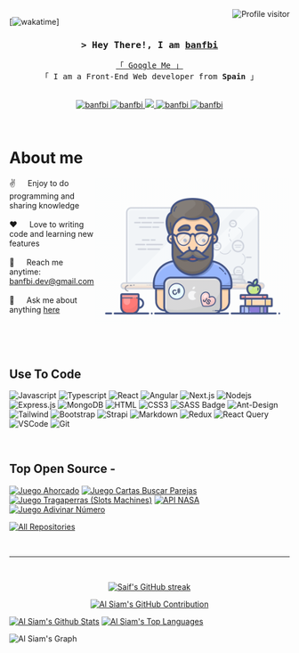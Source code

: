 <!--
<h2 align="center">
  Welcome to banfbi World!
  <img src="https://media.giphy.com/media/hvRJCLFzcasrR4ia7z/giphy.gif" width="28">
</h2>
-->

<!--
<p align="center">
  <a href="https://github.com/banfbi"><img src="https://readme-typing-svg.herokuapp.com/?lines=Self%20Taught%20Programmer;Front%20End%20Developer;1.5%2B%20years%20of%20coding%20experience;Always%20learning%20new%20things&center=true&width=380&height=45"></a>
</p>

 -->

<a href="https://komarev.com/ghpvc/?username=banfbi">
  <img align="right" src="https://komarev.com/ghpvc/?username=banfbi&label=Visitors&color=0e75b6&style=flat" alt="Profile visitor" />
</a>


[![wakatime]([https://wakatime.com/badge/user/banfbi])]

<!-- Intro  -->
<h3 align="center">
        <samp>&gt; Hey There!, I am
                <b><a target="_blank" href="https://github.com/banfbi">banfbi</a></b>
        </samp>
</h3>


<p align="center"> 
  <samp>
    <a href="https://www.google.com/search?q=banfbi">「 Google Me 」</a>
    <br>
    「 I am a Front-End Web developer from <b>Spain</b> 」
    <br>
    <br>
  </samp>
</p>

<p align="center">
 <a href="https://banfbi.com" target="blank">
  <img src="https://img.shields.io/badge/Website-DC143C?style=for-the-badge&logo=medium&logoColor=white" alt="banfbi" />
 </a>
 <a href="https://linkedin.com/in/banfbi" target="_blank">
  <img src="https://img.shields.io/badge/LinkedIn-0077B5?style=for-the-badge&logo=linkedin&logoColor=white" alt="banfbi"/>
 </a>
 <!-- <a href="https://dev.to/banfbi" target="_blank">
  <img src="https://img.shields.io/badge/dev.to-0A0A0A?style=for-the-badge&logo=dev.to&logoColor=white" alt="banfbi" />
 </a> -->
 <a href="https://twitter.com/_banfbi" target="_blank">
  <img src="https://img.shields.io/badge/Twitter-1DA1F2?style=for-the-badge&logo=twitter&logoColor=white" />
 </a>
 <a href="https://instagram.com/_banfbi" target="_blank">
  <img src="https://img.shields.io/badge/Instagram-fe4164?style=for-the-badge&logo=instagram&logoColor=white" alt="banfbi" />
 </a> 
 <a href="https://facebook.com/banfbi.dev" target="_blank">
  <img src="https://img.shields.io/badge/Facebook-20BEFF?&style=for-the-badge&logo=facebook&logoColor=white" alt="banfbi"  />
  </a> 
</p>
<br />

<!-- About Section -->
 # About me
 
<p>
 <img align="right" width="350" src="programmer.gif" alt="Coding gif" />
  
 ✌️ &emsp; Enjoy to do programming and sharing knowledge <br/><br/>
 ❤️ &emsp; Love to writing code and learning new features<br/><br/>
 📧 &emsp; Reach me anytime: banfbi.dev@gmail.com<br/><br/>
 💬 &emsp; Ask me about anything [here](https://github.com/banfbi/banfbi/issues)

</p>

<br/>
<br/>
<br/>

## Use To Code

![Javascript](https://img.shields.io/badge/Javascript-F0DB4F?style=for-the-badge&labelColor=black&logo=javascript&logoColor=F0DB4F)
![Typescript](https://img.shields.io/badge/Typescript-007acc?style=for-the-badge&labelColor=black&logo=typescript&logoColor=007acc)
![React](https://img.shields.io/badge/-React-61DBFB?style=for-the-badge&labelColor=black&logo=react&logoColor=61DBFB)
![Angular](https://img.shields.io/badge/angular-%23DD0031.svg?style=for-the-badge&logo=angular&logoColor=white)
![Next.js](https://img.shields.io/badge/next.js-000000?style=for-the-badge&logo=nextdotjs&logoColor=white)
![Nodejs](https://img.shields.io/badge/Nodejs-3C873A?style=for-the-badge&labelColor=black&logo=node.js&logoColor=3C873A)
![Express.js](https://img.shields.io/badge/Express.js-000000?style=for-the-badge&logo=express&logoColor=white)
![MongoDB](https://img.shields.io/badge/MongoDB-4EA94B?style=for-the-badge&logo=mongodb&logoColor=white)
![HTML](https://img.shields.io/badge/HTML5-E34F26?style=for-the-badge&logo=html5&logoColor=white)
![CSS3](https://img.shields.io/badge/CSS3-1572B6?style=for-the-badge&logo=css3&logoColor=white)
![SASS Badge](https://img.shields.io/badge/Sass-CC6699?style=for-the-badge&logo=sass&logoColor=white)
![Ant-Design](https://img.shields.io/badge/AntDesign-0170FE?style=for-the-badge&logo=antdesign&logoColor=white)
![Tailwind](https://img.shields.io/badge/Tailwind_CSS-092749?style=for-the-badge&logo=tailwindcss&logoColor=06B6D4&labelColor=000000)
![Bootstrap](https://img.shields.io/badge/Bootstrap-563D7C?style=for-the-badge&logo=bootstrap&logoColor=white)
![Strapi](https://img.shields.io/badge/strapi-2E7EEA?style=for-the-badge&logo=strapi&logoColor=white)
![Markdown](https://img.shields.io/badge/Markdown-000000?style=for-the-badge&logo=markdown&logoColor=white)
![Redux](https://img.shields.io/badge/Redux-593D88?style=for-the-badge&logo=redux&logoColor=white)
![React Query](https://img.shields.io/badge/-React_Query-FF4154?style=for-the-badge&logo=react%20query&logoColor=white)
![VSCode](https://img.shields.io/badge/Visual_Studio-0078d7?style=for-the-badge&logo=visual%20studio&logoColor=white)
![Git](https://img.shields.io/badge/Git-F05032?style=for-the-badge&logo=git&logoColor=white)

<br/>

## Top Open Source -
[![Juego Ahorcado](https://github-readme-stats.vercel.app/api/pin/?username=banfbi&repo=Juego_Ahorcado&border_color=7F3FBF&bg_color=0D1117&title_color=C9D1D9&text_color=8B949E&icon_color=7F3FBF)](https://github.com/banfbi/Juego_Ahorcado)
[![Juego Cartas Buscar Parejas](https://github-readme-stats.vercel.app/api/pin/?username=banfbi&repo=Juego_Cartas_Parejas&border_color=7F3FBF&bg_color=0D1117&title_color=C9D1D9&text_color=8B949E&icon_color=7F3FBF)](https://github.com/banfbi/Juego_Cartas_Parejas)
[![Juego Tragaperras (Slots Machines)](https://github-readme-stats.vercel.app/api/pin/?username=banfbi&repo=Juego_Tragaperras&border_color=7F3FBF&bg_color=0D1117&title_color=C9D1D9&text_color=8B949E&icon_color=7F3FBF)](https://github.com/banfbi/Juego_Tragaperras)
[![API NASA](https://github-readme-stats.vercel.app/api/pin/?username=banfbi&repo=API-NASA&border_color=7F3FBF&bg_color=0D1117&title_color=C9D1D9&text_color=8B949E&icon_color=7F3FBF)](https://github.com/banfbi/API-NASA)
[![Juego Adivinar Número](https://github-readme-stats.vercel.app/api/pin/?username=banfbi&repo=Juego_Adivinar_Numero_Fetch&border_color=7F3FBF&bg_color=0D1117&title_color=C9D1D9&text_color=8B949E&icon_color=7F3FBF)](https://github.com/banfbi/Juego_Adivinar_Numero_Fetch)
<!--[![API NASA](https://github-readme-stats.vercel.app/api/pin/?username=banfbi&repo=API-NASA&border_color=7F3FBF&bg_color=0D1117&title_color=C9D1D9&text_color=8B949E&icon_color=7F3FBF)](https://github.com/banfbi/API-NASA)-->

<p align="left">
  <a href="https://github.com/banfbi?tab=repositories" target="_blank"><img alt="All Repositories" title="All Repositories" src="https://img.shields.io/badge/-All%20Repos-2962FF?style=for-the-badge&logo=koding&logoColor=white"/></a>
</p>

<br/>
<hr/>
<br/>

<p align="center">
  <a href="https://github.com/banfbi">
    <img src="https://github-readme-streak-stats.herokuapp.com/?user=banfbi&theme=radical&border=7F3FBF&background=0D1117" alt="Saif's GitHub streak"/>
  </a>
</p>

<p align="center">
  <a href="https://github.com/banfbi">
    <img src="https://github-profile-summary-cards.vercel.app/api/cards/profile-details?username=banfbi&theme=radical" alt="Al Siam's GitHub Contribution"/>
  </a>
</p>

<a> 
    <a href="https://github.com/banfbi"><img alt="Al Siam's Github Stats" src="https://denvercoder1-github-readme-stats.vercel.app/api?username=banfbi&show_icons=true&count_private=true&theme=react&border_color=7F3FBF&bg_color=0D1117&title_color=F85D7F&icon_color=F8D866" height="192px" width="49.5%"/></a>
  <a href="https://github.com/banfbi"><img alt="Al Siam's Top Languages" src="https://denvercoder1-github-readme-stats.vercel.app/api/top-langs/?username=banfbi&langs_count=8&layout=compact&theme=react&border_color=7F3FBF&bg_color=0D1117&title_color=F85D7F&icon_color=F8D866" height="192px" width="49.5%"/></a>
  <br/>
</a>


![Al Siam's Graph](https://github-readme-activity-graph.vercel.app/graph?username=banfbi&custom_title=Al%20Siam's%20GitHub%20Activity%20Graph&bg_color=0D1117&color=7F3FBF&line=7F3FBF&point=7F3FBF&area_color=FFFFFF&title_color=FFFFFF&area=true)
